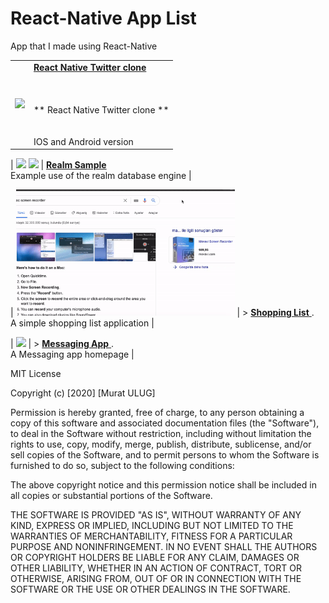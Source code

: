 # React-Native App List 
App that I made using React-Native


|   |   |
|---|---|    
| <img src="https://github.com/muratti32/twitter-clone/blob/master/images/video.gif" width="350" />  | [ **React Native Twitter clone** ](https://github.com/muratti32/twitter-clone)<br> <br><br><br>** React Native Twitter clone ** <br><br><br> IOS and Android version |

| <img src="https://github.com/muratti32/Realm-Example/blob/master/img/ios.gif" width="175" />   <img src="https://github.com/muratti32/Realm-Example/blob/master/img/android.gif" width="175" /> | [ **Realm Sample** ](https://github.com/muratti32/Realm-Example)<br> Example use of the realm database engine |

| <img src="https://github.com/muratti32/shopping-list/blob/master/img/proje.gif" width="350" />  | > [ **Shopping List** ](https://github.com/muratti32/shopping-list).<br> A simple shopping list application |

| <img src="https://github.com/muratti32/message/blob/master/img/message.gif" width="350" />   | > [ **Messaging App** ](https://github.com/muratti32/message).<br> A Messaging app homepage |



MIT License

Copyright (c) [2020] [Murat ULUG]

Permission is hereby granted, free of charge, to any person obtaining a copy
of this software and associated documentation files (the "Software"), to deal
in the Software without restriction, including without limitation the rights
to use, copy, modify, merge, publish, distribute, sublicense, and/or sell
copies of the Software, and to permit persons to whom the Software is
furnished to do so, subject to the following conditions:

The above copyright notice and this permission notice shall be included in all
copies or substantial portions of the Software.

THE SOFTWARE IS PROVIDED "AS IS", WITHOUT WARRANTY OF ANY KIND, EXPRESS OR
IMPLIED, INCLUDING BUT NOT LIMITED TO THE WARRANTIES OF MERCHANTABILITY,
FITNESS FOR A PARTICULAR PURPOSE AND NONINFRINGEMENT. IN NO EVENT SHALL THE
AUTHORS OR COPYRIGHT HOLDERS BE LIABLE FOR ANY CLAIM, DAMAGES OR OTHER
LIABILITY, WHETHER IN AN ACTION OF CONTRACT, TORT OR OTHERWISE, ARISING FROM,
OUT OF OR IN CONNECTION WITH THE SOFTWARE OR THE USE OR OTHER DEALINGS IN THE
SOFTWARE.